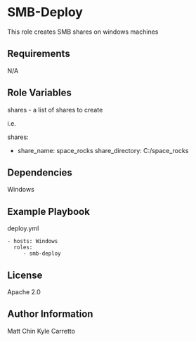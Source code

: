 SMB-Deploy
=========

This role creates SMB shares on windows machines

Requirements
------------

N/A

Role Variables
--------------

shares - a list of shares to create

i.e.

shares:
  - share_name: space_rocks
    share_directory: C:/space_rocks

Dependencies
------------

Windows


Example Playbook
----------------

deploy.yml

    - hosts: Windows
      roles:
         - smb-deploy

License
-------

Apache 2.0

Author Information
------------------

Matt Chin
Kyle Carretto
